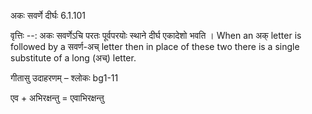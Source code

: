 

 अकः सवर्णे दीर्घः 6.1.101 


वृत्तिः --: अकः सवर्णेऽचि परतः पूर्वपरयोः स्थाने दीर्घ एकादेशो भवति । When an अक् letter is followed by a सवर्ण-अच् letter then in place of these two there is a single substitute of a long (अच्) letter. 


गीतासु उदाहरणम् – श्लोकः bg1-11 


एव + अभिरक्षन्तु = एवाभिरक्षन्तु 



